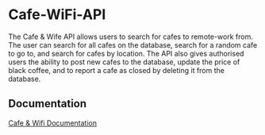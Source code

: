 # Cafe-WiFi-API
The Cafe &amp; Wife API allows users to search for cafes to remote-work from. The user can search for all cafes on the database, search for a random cafe to go to, and search for cafes by location. The API also gives authorised users the ability to post new cafes to the database, update the price of black coffee, and to report a cafe as closed by deleting it from the database.

## Documentation
[Cafe & Wifi Documentation](https://documenter.getpostman.com/view/23179807/VV54sYwR)
